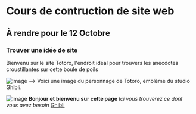 # Cours de contruction de site web
## À rendre pour le 12 Octobre
### Trouver une idée de site

Bienvenu sur le site Totoro, l'endroit idéal pour trouvers les anécdotes croustillantes sur cette boule de poils

![image](https://github.com/user-attachments/assets/b1e3bada-5613-41a5-aa32-8e66c7d50c84)
--> Voici une image du personnage de Totoro, emblème du studio Ghibli.

![image](https://github.com/user-attachments/assets/79728d93-fb1b-49e7-b727-cf4857147e64)
**Bonjour et bienvenu sur cette page**
*Ici vous trouverez ce dont vous avez besoin*
[Ghibli](test2)

